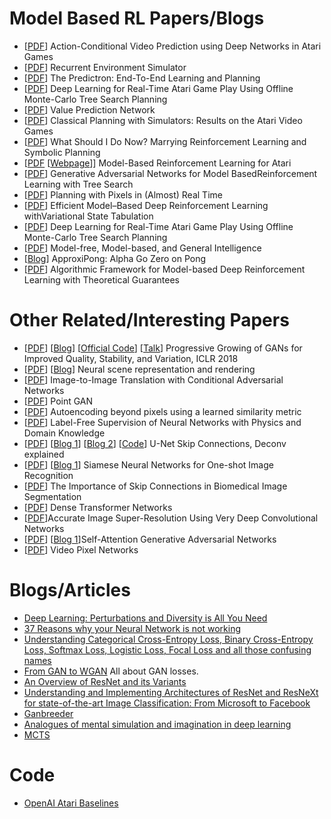 # Model Based RL Papers/Blogs
* [[PDF](https://arxiv.org/pdf/1507.08750.pdf)] Action-Conditional Video Prediction using Deep Networks in Atari Games
* [[PDF](https://arxiv.org/pdf/1704.02254.pdf)] Recurrent Environment Simulator
* [[PDF](https://arxiv.org/pdf/1612.08810.pdf)] The Predictron: End-To-End Learning and Planning
* [[PDF](https://web.eecs.umich.edu/~baveja/Papers/UCTtoCNNsAtariGames-FinalVersion.pdf)] Deep Learning for Real-Time Atari Game Play Using Offline Monte-Carlo Tree Search Planning
* [[PDF](https://papers.nips.cc/paper/7192-value-prediction-network.pdf)] Value Prediction Network
* [[PDF](https://www.ijcai.org/Proceedings/15/Papers/230.pdf)] Classical Planning with Simulators: Results on the Atari Video Games
* [[PDF](https://arxiv.org/pdf/1901.01492.pdf)] What Should I Do Now? Marrying Reinforcement Learning and Symbolic Planning
* [[PDF](https://www.mimuw.edu.pl/~henrykm/pubs_2018/model-based-reinforcement.pdf) [[Webpage](https://sites.google.com/view/modelbasedrlatari/home)]] Model-Based Reinforcement Learning for Atari
* [[PDF](http://tedxiao.me/pdf/gans_drl.pdf)] Generative Adversarial Networks for Model BasedReinforcement Learning with Tree Search
* [[PDF](https://arxiv.org/pdf/1801.03354.pdf)] Planning with Pixels in (Almost) Real Time
* [[PDF](https://arxiv.org/pdf/1802.04325.pdf)] Efficient Model–Based Deep Reinforcement Learning withVariational State Tabulation
* [[PDF](https://web.eecs.umich.edu/~baveja/Papers/UCTtoCNNsAtariGames-FinalVersion.pdf)] Deep Learning for Real-Time Atari Game Play Using Offline Monte-Carlo Tree Search Planning
* [[PDF](https://arxiv.org/pdf/1806.02308.pdf)] Model-free, Model-based, and General Intelligence
* [[Blog](https://jonathanfiat.github.io/ApproxiPong/)] ApproxiPong: Alpha Go Zero on Pong
* [[PDF](https://arxiv.org/pdf/1807.03858.pdf)] Algorithmic Framework for Model-based Deep Reinforcement Learning with Theoretical Guarantees

# Other Related/Interesting Papers
* [[PDF](https://arxiv.org/pdf/1710.10196.pdf)] [[Blog](https://towardsdatascience.com/progan-how-nvidia-generated-images-of-unprecedented-quality-51c98ec2cbd2?fbclid=IwAR3Fa-jvvre2VNxDR-uIe_tGISXh1OGQ_UIrYcrXVgi1uLjdQ-180cVLpX4)] [[Official Code](https://github.com/tkarras/progressive_growing_of_gans)] [[Talk](https://www.youtube.com/watch?v=ReZiqCybQPA)] Progressive Growing of GANs for Improved Quality, Stability, and Variation, ICLR 2018
* [[PDF](http://science.sciencemag.org/content/sci/360/6394/1204.full.pdf)] [[Blog](https://deepmind.com/blog/neural-scene-representation-and-rendering/)] Neural scene representation and rendering
* [[PDF](https://arxiv.org/pdf/1611.07004.pdf)] Image-to-Image Translation with Conditional Adversarial Networks
* [[PDF](https://arxiv.org/pdf/1810.05795.pdf)] Point GAN
* [[PDF](https://arxiv.org/pdf/1512.09300.pdf)] Autoencoding beyond pixels using a learned similarity metric
* [[PDF](https://arxiv.org/pdf/1609.05566.pdf)] Label-Free Supervision of Neural Networks with Physics and Domain Knowledge
* [[PDF](https://arxiv.org/pdf/1505.04597.pdf)] [[Blog 1](http://deeplearning.net/tutorial/unet.html)] [[Blog 2](https://medium.com/@keremturgutlu/semantic-segmentation-u-net-part-1-d8d6f6005066)] [[Code](https://github.com/milesial/Pytorch-UNet)] U-Net
 Skip Connections, Deconv explained
* [[PDF](https://www.cs.cmu.edu/~rsalakhu/papers/oneshot1.pdf)] [[Blog 1](https://towardsdatascience.com/siamese-network-triplet-loss-b4ca82c1aec8)] Siamese Neural Networks for One-shot Image Recognition
* [[PDF](https://arxiv.org/abs/1608.04117)] The Importance of Skip Connections in Biomedical Image Segmentation
* [[PDF](https://openreview.net/forum?id=r1D4bs1Wz)] Dense Transformer Networks
* [[PDF](https://cv.snu.ac.kr/research/VDSR/VDSR_CVPR2016.pdf)]Accurate Image Super-Resolution Using Very Deep Convolutional Networks
* [[PDF](https://arxiv.org/pdf/1805.08318.pdf)] [[Blog 1](https://towardsdatascience.com/not-just-another-gan-paper-sagan-96e649f01a6b?fbclid=IwAR11-ziefxUngZEBjFPI2Wd_T5yAQlqDDhUqzfAlHpd2i8i2h21SThiC-hc)]Self-Attention Generative Adversarial Networks
* [[PDF](https://arxiv.org/pdf/1610.00527.pdf)] Video Pixel Networks


# Blogs/Articles
* [Deep Learning: Perturbations and Diversity is All You Need](https://medium.com/intuitionmachine/deep-learning-perturbations-is-all-you-need-d630b6980587?fbclid=IwAR168X_cmBnZ81UOTem5ngRgirnGegKVPEt7RRN1Sdcdn8ohVr2uIIqomDg)
* [37 Reasons why your Neural Network is not working](https://blog.slavv.com/37-reasons-why-your-neural-network-is-not-working-4020854bd607)
* [Understanding Categorical Cross-Entropy Loss, Binary Cross-Entropy Loss, Softmax Loss, Logistic Loss, Focal Loss and all those confusing names](https://gombru.github.io/2018/05/23/cross_entropy_loss/)
* [From GAN to WGAN](https://lilianweng.github.io/lil-log/2017/08/20/from-GAN-to-WGAN.html)
	All about GAN losses.
* [An Overview of ResNet and its Variants](https://towardsdatascience.com/an-overview-of-resnet-and-its-variants-5281e2f56035)
* [Understanding and Implementing Architectures of ResNet and ResNeXt for state-of-the-art Image Classification: From Microsoft to Facebook](https://medium.com/@14prakash/understanding-and-implementing-architectures-of-resnet-and-resnext-for-state-of-the-art-image-cf51669e1624)
* [Ganbreeder](https://ganbreeder.app)
* [Analogues of mental simulation and imagination in deep learning](https://www.sciencedirect.com/science/article/pii/S2352154618301670?fbclid=IwAR2Aojn5sC9NqeiiBfn1K6L61UVLqF8dYQBoHCz5GJeHxXl3ACk9ShWa91Q)
* [MCTS](https://jeffbradberry.com/posts/2015/09/intro-to-monte-carlo-tree-search/)

# Code
* [OpenAI Atari Baselines](https://github.com/openai/baselines)